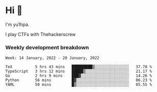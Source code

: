 # Hi 👋

I'm yu1hpa.

I play CTFs with Thehackerscrew

### Weekly development breakdown

<!--START_SECTION:waka-->
```text
Week: 14 January, 2022 - 20 January, 2022

TeX          5 hrs 43 mins   █████████▒░░░░░░░░░░░░░░░   37.78 % 
TypeScript   3 hrs 12 mins   █████▒░░░░░░░░░░░░░░░░░░░   21.17 % 
Go           2 hrs 9 mins    ███▓░░░░░░░░░░░░░░░░░░░░░   14.26 % 
Python       56 mins         █▓░░░░░░░░░░░░░░░░░░░░░░░   06.23 % 
YAML         50 mins         █▒░░░░░░░░░░░░░░░░░░░░░░░   05.55 % 
```
<!--END_SECTION:waka-->

